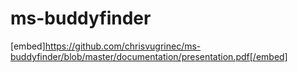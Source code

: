 # ms-buddyfinder

[embed]https://github.com/chrisvugrinec/ms-buddyfinder/blob/master/documentation/presentation.pdf[/embed]
